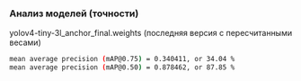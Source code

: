 ### Анализ моделей (точности)

yolov4-tiny-3l_anchor_final.weights (последняя версия с пересчитанными весами)
```sh
mean average precision (mAP@0.75) = 0.340411, or 34.04 %
mean average precision (mAP@0.50) = 0.878462, or 87.85 %

 ```